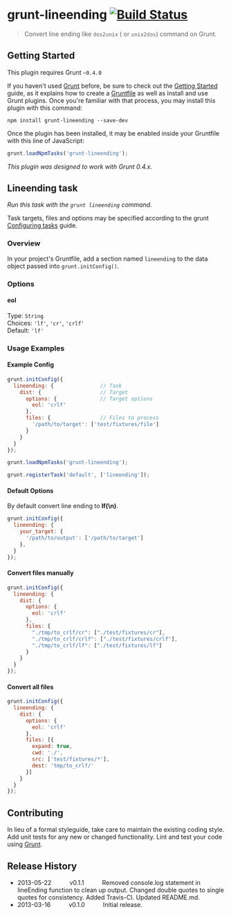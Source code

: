 # grunt-lineending [![Build Status](https://travis-ci.org/psyrendust/grunt-lineending.png?branch=master)](https://travis-ci.org/psyrendust/grunt-lineending)

> Convert line ending like `dos2unix` ( or `unix2dos`) command on Grunt.


## Getting Started
This plugin requires Grunt `~0.4.0`

If you haven't used [Grunt](http://gruntjs.com/) before, be sure to check out the [Getting Started](http://gruntjs.com/getting-started) guide, as it explains how to create a [Gruntfile](http://gruntjs.com/sample-gruntfile) as well as install and use Grunt plugins. Once you're familiar with that process, you may install this plugin with this command:

```shell
npm install grunt-lineending --save-dev
```

Once the plugin has been installed, it may be enabled inside your Gruntfile with this line of JavaScript:

```js
grunt.loadNpmTasks('grunt-lineending');
```

*This plugin was designed to work with Grunt 0.4.x.*


## Lineending task
_Run this task with the `grunt lineending` command._

Task targets, files and options may be specified according to the grunt [Configuring tasks](http://gruntjs.com/configuring-tasks) guide.

### Overview
In your project's Gruntfile, add a section named `lineending` to the data object passed into `grunt.initConfig()`.

### Options

#### eol
Type: `String`  
Choices: `'lf'`, `'cr'`, `'crlf'`  
Default: `'lf'`  

### Usage Examples

#### Example Config

```javascript
grunt.initConfig({
  lineending: {               // Task
    dist: {                   // Target
      options: {              // Target options
        eol: 'crlf'
      },
      files: {                // Files to process
        '/path/to/target': ['test/fixtures/file']
      }
    }
  }
});

grunt.loadNpmTasks('grunt-lineending');

grunt.registerTask('default', ['lineending']);
```

#### Default Options
By default convert line ending to <b>lf(\n)</b>.

```js
grunt.initConfig({
  lineending: {
    your_target: {
      '/path/to/output': ['/path/to/target']
    },
  }
});
```

#### Convert files manually
```js
grunt.initConfig({
  lineending: {
    dist: {
      options: {
        eol: 'crlf'
      },
      files: {
        "./tmp/to_crlf/cr": ["./test/fixtures/cr"],
        "./tmp/to_crlf/crlf": ["./test/fixtures/crlf"],
        "./tmp/to_crlf/lf": ["./test/fixtures/lf"]
      }
    }
  }
});
```

#### Convert all files
```js
grunt.initConfig({
  lineending: {
    dist: {
      options: {
        eol: 'crlf'
      },
      files: [{
        expand: true,
        cwd: './',
        src: ['test/fixtures/*'],
        dest: 'tmp/to_crlf/'
      }]
    }
  }
});
```

## Contributing
In lieu of a formal styleguide, take care to maintain the existing coding style. Add unit tests for any new or changed functionality. Lint and test your code using [Grunt](http://gruntjs.com/).

## Release History
 * 2013-05-22   v0.1.1   Removed console.log statement in lineEnding function to clean up output. Changed double quotes to single quotes for consistency. Added Travis-CI. Updated README.md.
 * 2013-03-16   v0.1.0   Initial release.

